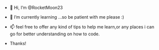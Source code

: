 - 👋 Hi, I’m @RocketMoon23
- 👀 I’m currently learning ...so be patient with me please :)

- 📫 feel free to offer any kind of tips to help me learn,or any places i can go for better understanding on how to code.
- Thanks!

<!---
RocketMoon23/RocketMoon23 is a ✨ special ✨ repository because its `README.md` (this file) appears on your GitHub profile.
You can click the Preview link to take a look at your changes.
--->
